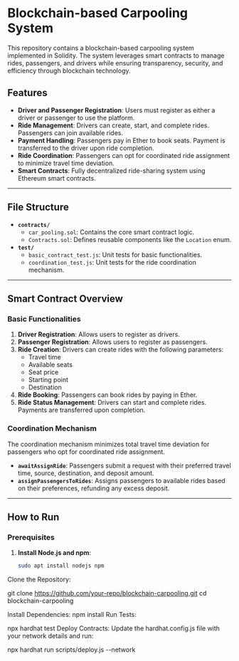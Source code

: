 # Blockchain-based Carpooling System

This repository contains a blockchain-based carpooling system implemented in Solidity. The system leverages smart contracts to manage rides, passengers, and drivers while ensuring transparency, security, and efficiency through blockchain technology.

## Features

- **Driver and Passenger Registration**: Users must register as either a driver or passenger to use the platform.
- **Ride Management**: Drivers can create, start, and complete rides. Passengers can join available rides.
- **Payment Handling**: Passengers pay in Ether to book seats. Payment is transferred to the driver upon ride completion.
- **Ride Coordination**: Passengers can opt for coordinated ride assignment to minimize travel time deviation.
- **Smart Contracts**: Fully decentralized ride-sharing system using Ethereum smart contracts.

---

## File Structure

- **`contracts/`**
  - `car_pooling.sol`: Contains the core smart contract logic.
  - `Contracts.sol`: Defines reusable components like the `Location` enum.
- **`test/`**
  - `basic_contract_test.js`: Unit tests for basic functionalities.
  - `coordination_test.js`: Unit tests for the ride coordination mechanism.

---

## Smart Contract Overview

### Basic Functionalities

1. **Driver Registration**: Allows users to register as drivers.
2. **Passenger Registration**: Allows users to register as passengers.
3. **Ride Creation**: Drivers can create rides with the following parameters:
   - Travel time
   - Available seats
   - Seat price
   - Starting point
   - Destination
4. **Ride Booking**: Passengers can book rides by paying in Ether.
5. **Ride Status Management**: Drivers can start and complete rides. Payments are transferred upon completion.

### Coordination Mechanism

The coordination mechanism minimizes total travel time deviation for passengers who opt for coordinated ride assignment.

- **`awaitAssignRide`**: Passengers submit a request with their preferred travel time, source, destination, and deposit amount.
- **`assignPassengersToRides`**: Assigns passengers to available rides based on their preferences, refunding any excess deposit.

---

## How to Run

### Prerequisites

1. **Install Node.js and npm**:
   ```bash
   sudo apt install nodejs npm

Clone the Repository:


git clone https://github.com/your-repo/blockchain-carpooling.git
cd blockchain-carpooling

Install Dependencies:
npm install
Run Tests:


npx hardhat test
Deploy Contracts: Update the hardhat.config.js file with your network details and run:


npx hardhat run scripts/deploy.js --network <network-name>



